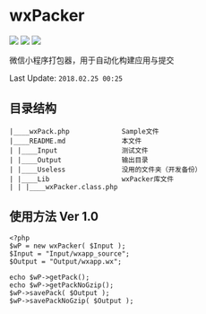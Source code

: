 # wxPacker

![][php]  ![][1] ![][2] 

微信小程序打包器，用于自动化构建应用与提交 

Last Update: `2018.02.25 00:25`

## 目录结构 
```
|____wxPack.php				Sample文件
|____README.md				本文件
| |____Input				测试文件
| |____Output				输出目录
| |____Useless				没用的文件夹（开发备份）
| |____Lib					wxPacker库文件
| | |____wxPacker.class.php
```


## 使用方法 Ver 1.0
```
<?php
$wP = new wxPacker( $Input );
$Input = "Input/wxapp_source";
$Output = "Output/wxapp.wx";

echo $wP->getPack();
echo $wP->getPackNoGzip();
$wP->savePack( $Output );
$wP->savePackNoGzip( $Output );
```

[1]:https://img.shields.io/travis/rust-lang/rust.svg
[php]:https://img.shields.io/packagist/php-v/symfony/symfony.svg?style=flat-square
[2]:https://img.shields.io/redmine/plugin/stars/redmine_xlsx_format_issue_exporter.svg
